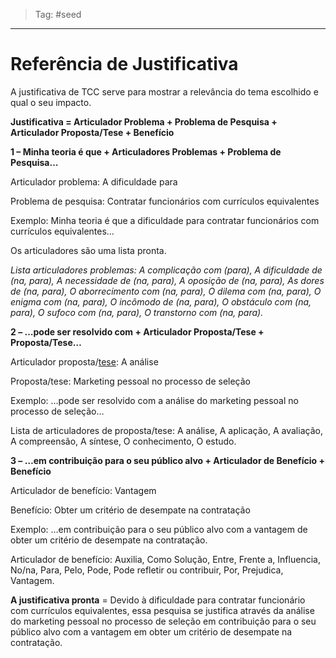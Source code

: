> Tag: #seed 

---
# Referência de Justificativa

A justificativa de TCC serve para mostrar a relevância do tema escolhido e qual o seu impacto.

**Justificativa = Articulador Problema + Problema de Pesquisa + Articulador Proposta/Tese + Benefício**

**1 – Minha teoria é que + Articuladores Problemas + Problema de Pesquisa…**

Articulador problema: A dificuldade para

Problema de pesquisa: Contratar funcionários com currículos equivalentes

Exemplo: Minha teoria é que a dificuldade para contratar funcionários com currículos equivalentes…

Os articuladores são uma lista pronta.

_Lista articuladores problemas: A complicação com (para), A dificuldade de (na, para), A necessidade de (na, para), A oposição de (na, para), As dores de (na, para), O aborrecimento com (na, para), O dilema com (na, para), O enigma com (na, para), O incômodo de (na, para), O obstáculo com (na, para), O sufoco com (na, para), O transtorno com (na, para)._

**2 – …pode ser resolvido com + Articulador Proposta/Tese + Proposta/Tese…**

Articulador proposta/[tese](https://brasilescola.uol.com.br/o-que-e/portugues/o-que-e-tese.htm): A análise

Proposta/tese: Marketing pessoal no processo de seleção

Exemplo: …pode ser resolvido com a análise do marketing pessoal no processo de seleção…

Lista de articuladores de proposta/tese: A análise, A aplicação, A avaliação, A compreensão, A síntese, O conhecimento, O estudo.

**3 – …em contribuição para o seu público alvo + Articulador de Benefício + Benefício**

Articulador de benefício: Vantagem

Benefício: Obter um critério de desempate na contratação

Exemplo: …em contribuição para o seu público alvo com a vantagem de obter um critério de desempate na contratação.

Articulador de benefício: Auxilia, Como Solução, Entre, Frente a, Influencia, No/na, Para, Pelo, Pode, Pode refletir ou contribuir, Por, Prejudica, Vantagem.

**A justificativa pronta** = Devido à dificuldade para contratar funcionário com currículos equivalentes, essa pesquisa se justifica através da análise do marketing pessoal no processo de seleção em contribuição para o seu público alvo com a vantagem em obter um critério de desempate na contratação.
